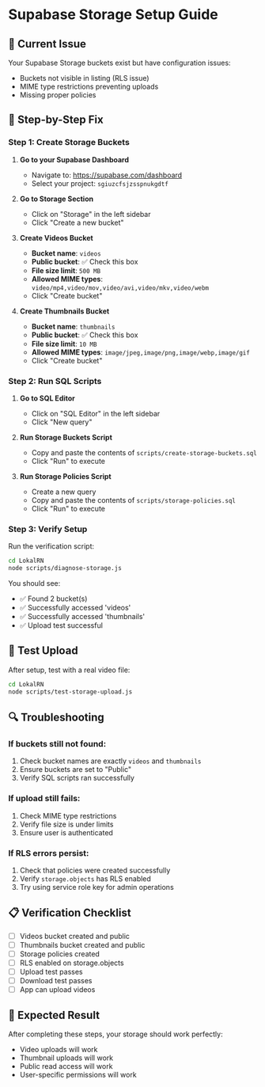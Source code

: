 # Supabase Storage Setup Guide

## 🚨 Current Issue
Your Supabase Storage buckets exist but have configuration issues:
- Buckets not visible in listing (RLS issue)
- MIME type restrictions preventing uploads
- Missing proper policies

## 🔧 Step-by-Step Fix

### Step 1: Create Storage Buckets

1. **Go to your Supabase Dashboard**
   - Navigate to: https://supabase.com/dashboard
   - Select your project: `sgiuzcfsjzsspnukgdtf`

2. **Go to Storage Section**
   - Click on "Storage" in the left sidebar
   - Click "Create a new bucket"

3. **Create Videos Bucket**
   - **Bucket name**: `videos`
   - **Public bucket**: ✅ Check this box
   - **File size limit**: `500 MB`
   - **Allowed MIME types**: `video/mp4,video/mov,video/avi,video/mkv,video/webm`
   - Click "Create bucket"

4. **Create Thumbnails Bucket**
   - **Bucket name**: `thumbnails`
   - **Public bucket**: ✅ Check this box
   - **File size limit**: `10 MB`
   - **Allowed MIME types**: `image/jpeg,image/png,image/webp,image/gif`
   - Click "Create bucket"

### Step 2: Run SQL Scripts

1. **Go to SQL Editor**
   - Click on "SQL Editor" in the left sidebar
   - Click "New query"

2. **Run Storage Buckets Script**
   - Copy and paste the contents of `scripts/create-storage-buckets.sql`
   - Click "Run" to execute

3. **Run Storage Policies Script**
   - Create a new query
   - Copy and paste the contents of `scripts/storage-policies.sql`
   - Click "Run" to execute

### Step 3: Verify Setup

Run the verification script:
```bash
cd LokalRN
node scripts/diagnose-storage.js
```

You should see:
- ✅ Found 2 bucket(s)
- ✅ Successfully accessed 'videos'
- ✅ Successfully accessed 'thumbnails'
- ✅ Upload test successful

## 🧪 Test Upload

After setup, test with a real video file:
```bash
cd LokalRN
node scripts/test-storage-upload.js
```

## 🔍 Troubleshooting

### If buckets still not found:
1. Check bucket names are exactly `videos` and `thumbnails`
2. Ensure buckets are set to "Public"
3. Verify SQL scripts ran successfully

### If upload still fails:
1. Check MIME type restrictions
2. Verify file size is under limits
3. Ensure user is authenticated

### If RLS errors persist:
1. Check that policies were created successfully
2. Verify `storage.objects` has RLS enabled
3. Try using service role key for admin operations

## 📋 Verification Checklist

- [ ] Videos bucket created and public
- [ ] Thumbnails bucket created and public
- [ ] Storage policies created
- [ ] RLS enabled on storage.objects
- [ ] Upload test passes
- [ ] Download test passes
- [ ] App can upload videos

## 🎯 Expected Result

After completing these steps, your storage should work perfectly:
- Video uploads will work
- Thumbnail uploads will work
- Public read access will work
- User-specific permissions will work 